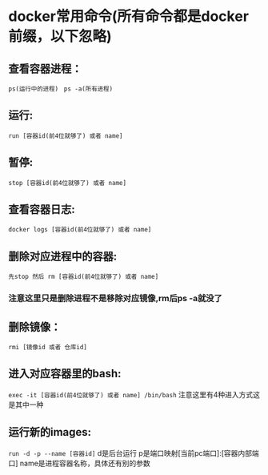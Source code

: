 # docker常用命令(所有命令都是docker前缀，以下忽略)
## 查看容器进程：
`ps(运行中的进程) `
`ps -a(所有进程)`
## 运行: 
`run [容器id(前4位就够了) 或者 name]`
## 暂停: 
`stop [容器id(前4位就够了) 或者 name]`
## 查看容器日志: 
 `docker logs [容器id(前4位就够了) 或者 name]`
## 删除对应进程中的容器: 
`先stop 然后 rm [容器id(前4位就够了) 或者 name]` 
### 注意这里只是删除进程不是移除对应镜像,rm后ps -a就没了
## 删除镜像： 
`rmi [镜像id 或者 仓库id]`
## 进入对应容器里的bash: 
`exec -it [容器id(前4位就够了) 或者 name] /bin/bash` 
注意这里有4种进入方式这是其中一种
## 运行新的images: 
`run -d -p --name [容器id]` 
d是后台运行 p是端口映射[当前pc端口]:[容器内部端口] name是进程容器名称，具体还有别的参数
